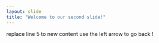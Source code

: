 ```yaml
---
layout: slide
title: "Welcome to our second slide!"
---
```

replace line 5 to new content
use the left arrow to go back !
